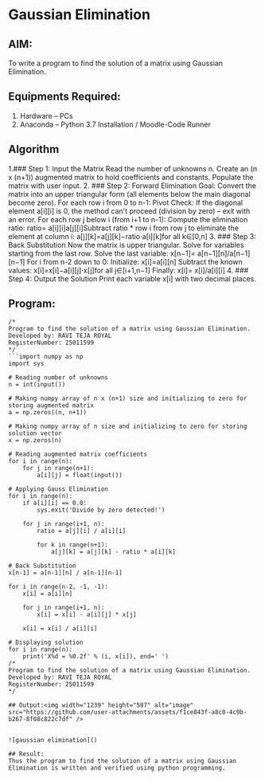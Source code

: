 # Gaussian Elimination

## AIM:
To write a program to find the solution of a matrix using Gaussian Elimination.

## Equipments Required:
1. Hardware – PCs
2. Anaconda – Python 3.7 Installation / Moodle-Code Runner

## Algorithm
1.### Step 1: Input the Matrix
Read the number of unknowns n.
Create an (n x (n+1)) augmented matrix to hold coefficients and constants.
Populate the matrix with user input. 
2. ### Step 2: Forward Elimination
Goal: Convert the matrix into an upper triangular form (all elements below the main diagonal become zero).
For each row i from 0 to n-1:
Pivot Check: If the diagonal element a[i][i] is 0, the method can't proceed (division by zero) – exit with an error.
For each row j below i (from i+1 to n-1):
Compute the elimination ratio: ratio= a[i][i]a[j][i]​
Subtract ratio * row i from row j to eliminate the element at column i: a[j][k]=a[j][k]−ratio⋅a[i][k]for all k∈[0,n]
3. ### Step 3: Back Substitution
Now the matrix is upper triangular. Solve for variables starting from the last row.
Solve the last variable:
x[n−1]= a[n−1][n]/a[n−1][n−1]​
For i from n-2 down to 0:
Initialize: x[i]=a[i][n] Subtract the known values: x[i]=x[i]−a[i][j]⋅x[j]for all j∈[i+1,n−1] Finally: x[i]= x[i]/a[i][i]
4. ### Step 4: Output the Solution
Print each variable x[i] with two decimal places.


## Program:
```
/*
Program to find the solution of a matrix using Gaussian Elimination.
Developed by: RAVI TEJA ROYAL
RegisterNumber: 25011599
*/
```import numpy as np
import sys

# Reading number of unknowns
n = int(input())

# Making numpy array of n x (n+1) size and initializing to zero for storing augmented matrix
a = np.zeros((n, n+1))

# Making numpy array of n size and initializing to zero for storing solution vector
x = np.zeros(n)

# Reading augmented matrix coefficients
for i in range(n):
    for j in range(n+1):
        a[i][j] = float(input())

# Applying Gauss Elimination
for i in range(n):
    if a[i][i] == 0.0:
        sys.exit('Divide by zero detected!')

    for j in range(i+1, n):
        ratio = a[j][i] / a[i][i]
        
        for k in range(n+1):
            a[j][k] = a[j][k] - ratio * a[i][k]

# Back Substitution
x[n-1] = a[n-1][n] / a[n-1][n-1]

for i in range(n-2, -1, -1):
    x[i] = a[i][n]
    
    for j in range(i+1, n):
        x[i] = x[i] - a[i][j] * x[j]

    x[i] = x[i] / a[i][i]

# Displaying solution
for i in range(n):
    print('X%d = %0.2f' % (i, x[i]), end=' ')
/*
Program to find the solution of a matrix using Gaussian Elimination.
Developed by: RAVI TEJA ROYAL
RegisterNumber: 25011599
*/

## Output:<img width="1239" height="587" alt="image" src="https://github.com/user-attachments/assets/f1ce843f-a8c0-4c9b-b267-8f08c822c7df" />


![gaussian elimination]()

## Result:
Thus the program to find the solution of a matrix using Gaussian Elimination is written and verified using python programming.

